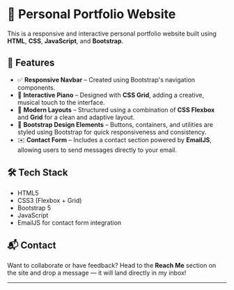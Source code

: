 # 🎹 Personal Portfolio Website

This is a responsive and interactive personal portfolio website built using **HTML**, **CSS**, **JavaScript**, and **Bootstrap**.

## 📌 Features

- ✅ **Responsive Navbar** – Created using Bootstrap's navigation components.
- 🎼 **Interactive Piano** – Designed with **CSS Grid**, adding a creative, musical touch to the interface.
- 📐 **Modern Layouts** – Structured using a combination of **CSS Flexbox** and **Grid** for a clean and adaptive layout.
- 🎨 **Bootstrap Design Elements** – Buttons, containers, and utilities are styled using Bootstrap for quick responsiveness and consistency.
- ✉️ **Contact Form** – Includes a contact section powered by **EmailJS**, allowing users to send messages directly to your email.

## 🛠️ Tech Stack

- HTML5
- CSS3 (Flexbox + Grid)
- Bootstrap 5
- JavaScript
- EmailJS for contact form integration

## 📬 Contact

Want to collaborate or have feedback? Head to the **Reach Me** section on the site and drop a message — it will land directly in my inbox!

---


